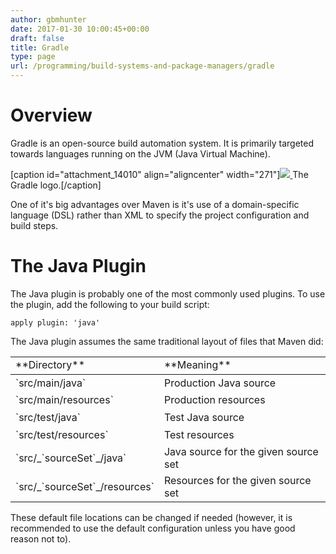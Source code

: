 ```yaml
---
author: gbmhunter
date: 2017-01-30 10:00:45+00:00
draft: false
title: Gradle
type: page
url: /programming/build-systems-and-package-managers/gradle
---
```


# Overview




Gradle is an open-source build automation system. It is primarily targeted towards languages running on the JVM (Java Virtual Machine).


[caption id="attachment_14010" align="aligncenter" width="271"][![](http://blog.mbedded.ninja/wp-content/uploads/2017/01/gradlephant-gradle-logo-v2.png)
](http://blog.mbedded.ninja/wp-content/uploads/2017/01/gradlephant-gradle-logo-v2.png) The Gradle logo.[/caption]


One of it's big advantages over Maven is it's use of a domain-specific language (DSL) rather than XML to specify the project configuration and build steps.




# The Java Plugin




The Java plugin is probably one of the most commonly used plugins. To use the plugin, add the following to your build script:



    
    apply plugin: 'java'




The Java plugin assumes the same traditional layout of files that Maven did:


<table id="javalayout" >

<tr style="height: 28px;" >

<td style="height: 28px;" >**Directory**
</td>

<td style="height: 28px;" >**Meaning**
</td>
</tr>

<tbody >
<tr style="height: 28px;" >

<td style="height: 28px;" >`src/main/java`
</td>

<td style="height: 28px;" >Production Java source
</td>
</tr>
<tr style="height: 28px;" >

<td style="height: 28px;" >`src/main/resources`
</td>

<td style="height: 28px;" >Production resources
</td>
</tr>
<tr style="height: 28px;" >

<td style="height: 28px;" >`src/test/java`
</td>

<td style="height: 28px;" >Test Java source
</td>
</tr>
<tr style="height: 28px;" >

<td style="height: 28px;" >`src/test/resources`
</td>

<td style="height: 28px;" >Test resources
</td>
</tr>
<tr style="height: 28px;" >

<td style="height: 28px;" >`src/_`sourceSet`_/java`
</td>

<td style="height: 28px;" >Java source for the given source set
</td>
</tr>
<tr style="height: 28.9844px;" >

<td style="height: 28.9844px;" >`src/_`sourceSet`_/resources`
</td>

<td style="height: 28.9844px;" >Resources for the given source set
</td>
</tr>
</tbody>
</table>


These default file locations can be changed if needed (however, it is recommended to use the default configuration unless you have good reason not to).



